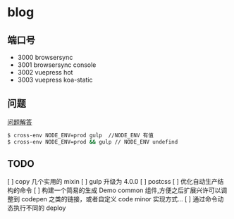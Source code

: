 # blog

## 端口号

- 3000 browsersync
- 3001 browsersync console
- 3002 vuepress hot
- 3003 vuepress koa-static

## 问题

[问题解答](https://segmentfault.com/q/1010000009324489)

```bash
$ cross-env NODE_ENV=prod gulp  //NODE_ENV 有值
$ cross-env NODE_ENV=prod && gulp // NODE_ENV undefind
```

## TODO

[ ] copy 几个实用的 mixin
[ ] gulp 升级为 4.0.0
[ ] postcss
[ ] 优化自动生产结构的命令
[ ] 构建一个简易的生成 Demo common 组件,方便之后扩展兴许可以调整到 codepen 之类的链接，或者自定义 code minor 实现方式...
[ ] 通过命令动态执行不同的 deploy

